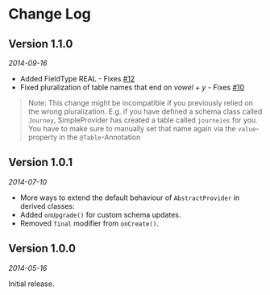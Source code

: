 Change Log
==========

## Version 1.1.0

_2014-09-16_

 * Added FieldType REAL - Fixes [#12](https://github.com/Triple-T/simpleprovider/issues/12)
 * Fixed pluralization of table names that end on _vowel + y_ - Fixes [#10](https://github.com/Triple-T/simpleprovider/issues/10)

> Note: This change might be incompatible if you previously relied on the wrong pluralization. E.g. if you have defined a schema class called `Journey`, SimpleProvider has created a table called `journeies` for you. You have to make sure to manually set that name again via the `value`-property in the `@Table`-Annotation

## Version 1.0.1

_2014-07-10_

 * More ways to extend the default behaviour of `AbstractProvider` in derived classes:
  * Added `onUpgrade()` for custom schema updates.
  * Removed `final` modifier from `onCreate()`.


## Version 1.0.0

_2014-05-16_

Initial release.
